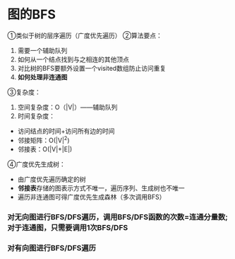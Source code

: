 


#  图的BFS
①类似于树的层序遍历（广度优先遍历）
②算法要点：
1. 需要一个辅助队列
2. 如何从一个结点找到与之相连的其他顶点
3. 对比树的BFS要额外设置一个visited数组防止访问重复
4. **如何处理非连通图**

③复杂度：
1. 空间复杂度：O（|V|）——辅助队列
2. 时间复杂度：
- 访问结点的时间+访问所有边的时间
- 邻接矩阵：O(|V|$^2$)
- 邻接表：O(|V|+|E|)

④广度优先生成树：
- 由广度优先遍历确定的树
- **邻接表**存储的图表示方式不唯一，遍历序列、生成树也不唯一
- 遍历非连通图可得广度优先生成森林（多次调用BFS）  


### 对无向图进行BFS/DFS遍历，调用BFS/DFS函数的次数=连通分量数; 对于连通图，只需要调用1次BFS/DFS

### 对有向图进行BFS/DFS遍历


<!--stackedit_data:
eyJoaXN0b3J5IjpbMTEyODcxOTM0NSwtMTI4Mzg1MzM3XX0=
-->